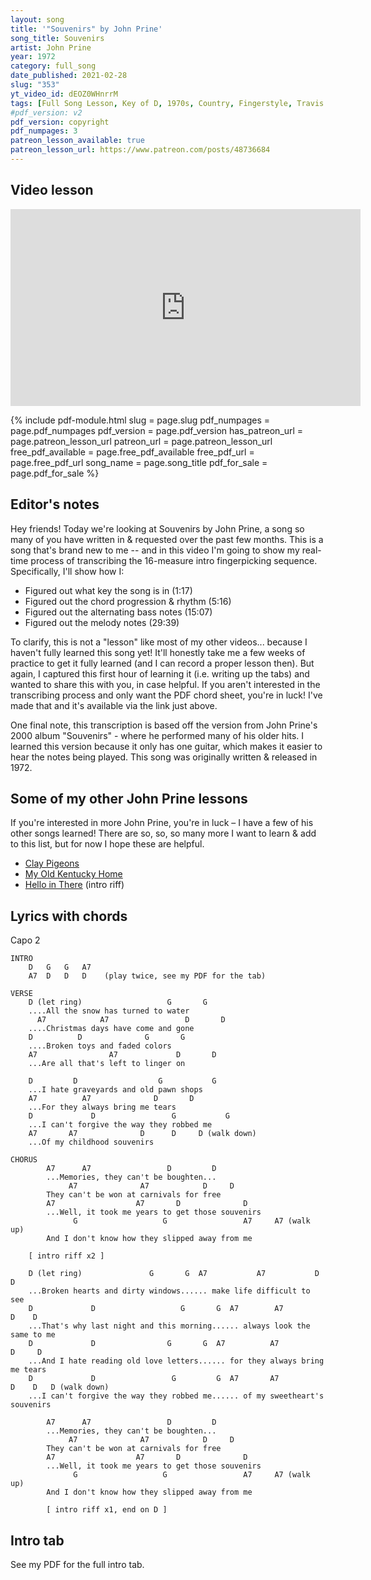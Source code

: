 ```yaml
---
layout: song
title: '"Souvenirs" by John Prine'
song_title: Souvenirs
artist: John Prine
year: 1972
category: full_song
date_published: 2021-02-28
slug: "353"
yt_video_id: dEOZ0WHnrrM
tags: [Full Song Lesson, Key of D, 1970s, Country, Fingerstyle, Travis Picking, Learning By Ear]
#pdf_version: v2
pdf_version: copyright
pdf_numpages: 3
patreon_lesson_available: true
patreon_lesson_url: https://www.patreon.com/posts/48736684
---
```


<!-- pdf_for_sale: https://gum.co/TVhLq -->

## Video lesson

<iframe width="560" height="315" src="https://www.youtube.com/embed/dEOZ0WHnrrM" frameborder="0" allow="accelerometer; autoplay; encrypted-media; gyroscope; picture-in-picture" allowfullscreen></iframe>

{% include pdf-module.html slug = page.slug pdf_numpages = page.pdf_numpages pdf_version = page.pdf_version has_patreon_url = page.patreon_lesson_url patreon_url = page.patreon_lesson_url free_pdf_available = page.free_pdf_available free_pdf_url = page.free_pdf_url song_name = page.song_title pdf_for_sale = page.pdf_for_sale %}

## Editor's notes

Hey friends! Today we're looking at Souvenirs by John Prine, a song so many of you have written in & requested over the past few months. This is a song that's brand new to me -- and in this video I'm going to show my real-time process of transcribing the 16-measure intro fingerpicking sequence. Specifically, I'll show how I:

- Figured out what key the song is in (1:17)
- Figured out the chord progression & rhythm (5:16)
- Figured out the alternating bass notes (15:07)
- Figured out the melody notes (29:39)

To clarify, this is not a "lesson" like most of my other videos... because I haven't fully learned this song yet! It'll honestly take me a few weeks of practice to get it fully learned (and I can record a proper lesson then). But again, I captured this first hour of learning it (i.e. writing up the tabs) and wanted to share this with you, in case helpful. If you aren't interested in the transcribing process and only want the PDF chord sheet, you're in luck! I've made that and it's available via the link just above.

One final note, this transcription is based off the version from John Prine's 2000 album "Souvenirs" - where he performed many of his older hits. I learned this version because it only has one guitar, which makes it easier to hear the notes being played. This song was originally written & released in 1972.

## Some of my other John Prine lessons

If you're interested in more John Prine, you're in luck – I have a few of his other songs learned! There are so, so, so many more I want to learn & add to this list, but for now I hope these are helpful.

- [Clay Pigeons](http://playsongnotes.com/lessons/294/)
- [My Old Kentucky Home](http://playsongnotes.com/lessons/238/)
- [Hello in There](http://playsongnotes.com/lessons/295/) (intro riff)

## Lyrics with chords

Capo 2

    INTRO
        D   G   G   A7
        A7  D   D   D    (play twice, see my PDF for the tab)

    VERSE
        D (let ring)                   G       G
        ....All the snow has turned to water
    	  A7            A7                 D       D
        ....Christmas days have come and gone
        D          D              G       G   
        ....Broken toys and faded colors
        A7                A7             D       D
        ...Are all that's left to linger on

        D         D                  G           G
        ...I hate graveyards and old pawn shops
        A7          A7              D       D
        ...For they always bring me tears
        D             D                 G           G
        ...I can't forgive the way they robbed me
        A7       A7              D      D     D (walk down)
        ...Of my childhood souvenirs

    CHORUS
            A7      A7                 D         D
            ...Memories, they can't be boughten...
                 A7              A7            D     D
            They can't be won at carnivals for free
            A7                  A7       D              D       
            ...Well, it took me years to get those souvenirs
                  G                   G                 A7     A7 (walk up)
            And I don't know how they slipped away from me

        [ intro riff x2 ]

        D (let ring)               G       G  A7           A7           D    D
        ...Broken hearts and dirty windows...... make life difficult to see
        D             D                   G       G  A7        A7               D    D
        ...That's why last night and this morning...... always look the same to me
        D             D                G       G  A7          A7              D     D
        ...And I hate reading old love letters...... for they always bring me tears
        D             D                 G         G  A7       A7                D    D   D (walk down)
        ...I can't forgive the way they robbed me...... of my sweetheart's souvenirs

            A7      A7                 D         D
            ...Memories, they can't be boughten...
                 A7              A7            D     D
            They can't be won at carnivals for free
            A7                  A7       D              D       
            ...Well, it took me years to get those souvenirs
                  G                   G                 A7     A7 (walk up)
            And I don't know how they slipped away from me

    		[ intro riff x1, end on D ]

## Intro tab

See my PDF for the full intro tab.

